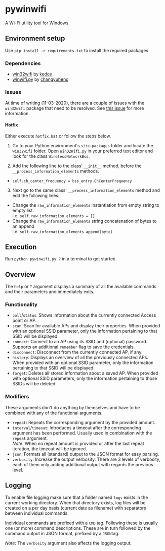 # pywinwifi
A Wi-Fi utility tool for Windows.

## Environment setup
Use `pip install -r requirements.txt` to install the required packages.

### Dependencies
 - [win32wifi](https://github.com/kedos/win32wifi) by [kedos](https://github.com/kedos)
 - [winwifi.py](https://github.com/changyuheng/winwifi.py) by [changyuheng](https://github.com/changyuheng)

### Issues
At time of writing (11-03-2020), there are a couple of issues with the `win32wifi` package that need to be resolved. See [this issue](https://github.com/kedos/win32wifi/pull/8) for more information.

#### Hotfix
Either execute `hotfix.bat` or follow the steps below.

 1. Go to your Python environment's `site-packages` folder and locate the `win32wifi` folder. Open `Win32Wifi.py`  in your preferred text editor and look for the class `WirelessNetworkBss`.

 2. Add the following line to the class' `__init__` method, before the `__process_information_elements` methods.
   - `self.ch_center_frequency = bss_entry.ChCenterFrequency`

 3. Next go to the same class' `__process_information_elements` method and edit the following lines:
   - Change the `raw_information_elements` instantiation from empty string to empty list.\
   i.e. `self.raw_information_elements = []`
   - Change the `raw_information_elements` string concatenation of bytes to an append.\
   i.e. `self.raw_information_elements.append(byte)`

## Execution
Run `python pywinwifi.py ?` in a terminal to get started.

## Overview
The `help` or `?` argument displays a summary of all the available commands and their parameters and immediately exits.

### Functionality
 - `poll`/`status`: Shows information about the currently connected Access point or AP.
 - `scan`: Scan for available APs and display their properties. When provided with an optional SSID parameter, only the information pertaining to that SSID will be displayed.
 - `connect`: Connect to an AP using its SSID and (optional) password. Supports an additional `remember` flag to save the credentials.
 - `disconnect`: Disconnect from the currently connected AP, if any.
 - `history`: Displays an overview of all the previously connected APs. When provided with an optional SSID parameter, only the information pertaining to that SSID will be displayed.
 - `forget`: Deletes all stored information about a saved AP. When provided with optional SSID parameters, only the information pertaining to those SSIDs will be deleted.

### Modifiers
These arguments don't do anything by themselves and have to be combined with any of the functional arguments.

 - `repeat`: Repeats the corresponding argument by the provided amount.
 - `interval`/`timeout`: Introduces a timeout after the corresponding argument has been performed. Usually used in combination with the `repeat` argument.\
 _Note_: When no repeat amount is provided or after the last repeat iteration, the timeout will be ignored.
 - `json`: Formats all (standard) output to the JSON format for easy parsing.
 - `verbosity`: Increase the output verbosity. There are 3 levels of verbosity, each of them only adding additional output with regards the previous level.

## Logging
To enable file logging make sure that a folder named `logs` exists in the current working directory. When that directory exists, log files will be created on a per day basis (current date as filename) with separators between individual commands.

Individual commands are prefixed with a `CMD` tag. Following these is usually one (or more) command descriptions. These are in turn followed by the command output in JSON format, prefixed by a `JSON`tag.

_Note_: The `verbosity` argument also affects the logging output.
